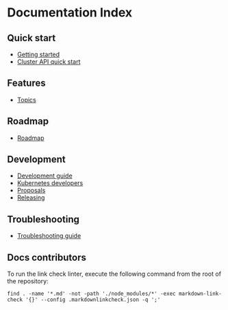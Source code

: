 # Documentation Index

## Quick start

- [Getting started](https://capz.sigs.k8s.io/topics/getting-started.html)
- [Cluster API quick start](https://cluster-api.sigs.k8s.io/user/quick-start.html)

## Features

- [Topics](https://capz.sigs.k8s.io/topics/topics.html)
 
## Roadmap
 
- [Roadmap](https://capz.sigs.k8s.io/roadmap.html)

## Development

- [Development guide](https://capz.sigs.k8s.io/developers/development.html)
- [Kubernetes developers](https://capz.sigs.k8s.io/developers/kubernetes-developers.html)
- [Proposals](proposals)
- [Releasing](https://capz.sigs.k8s.io/developers/releasing.html)

## Troubleshooting

- [Troubleshooting guide](https://capz.sigs.k8s.io/topics/troubleshooting.html)

## Docs contributors

To run the link check linter, execute the following command from the root of the repository:

`find . -name '*.md' -not -path './node_modules/*' -exec markdown-link-check '{}' --config .markdownlinkcheck.json -q ';'`
